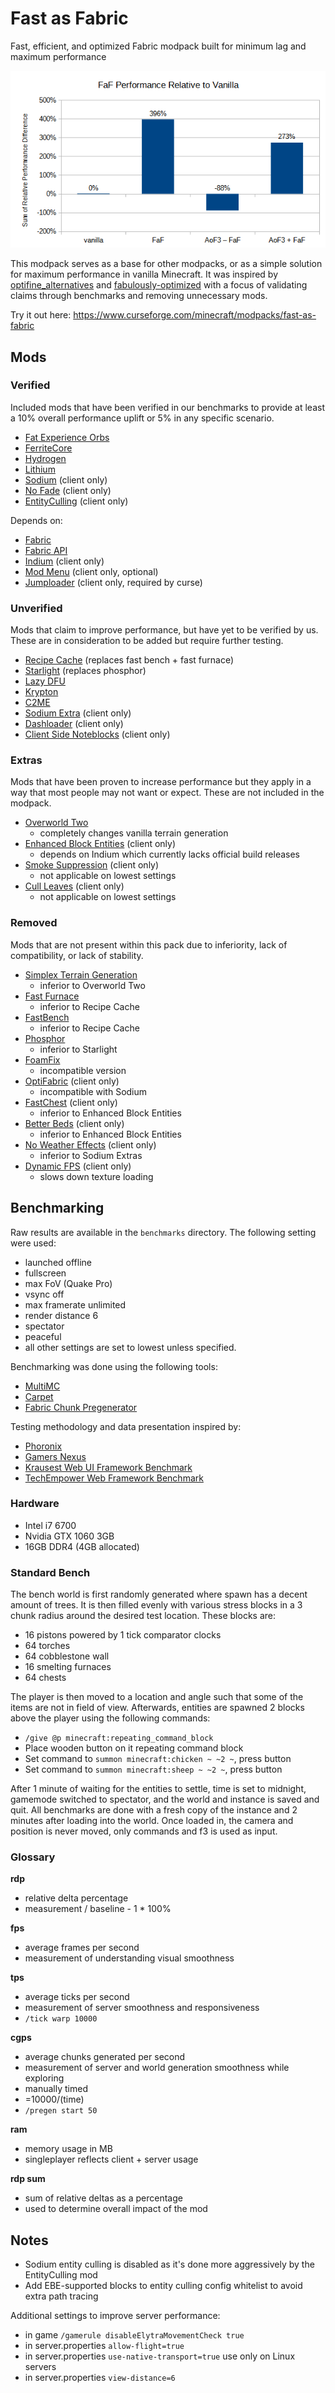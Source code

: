 # Fast as Fabric

Fast, efficient, and optimized Fabric modpack built for minimum lag and maximum performance

![](benchmarks/1.16.5-a-rdp.png)

This modpack serves as a base for other modpacks, or as a simple solution for maximum performance in vanilla Minecraft. It was inspired by [optifine_alternatives](https://gist.github.com/LambdAurora/1f6a4a99af374ce500f250c6b42e8754) and [fabulously-optimized](
https://www.curseforge.com/minecraft/modpacks/fabulously-optimized) with a focus of validating claims through benchmarks and removing unnecessary mods. 

Try it out here: https://www.curseforge.com/minecraft/modpacks/fast-as-fabric

## Mods

### Verified

Included mods that have been verified in our benchmarks to provide at least a 10% overall performance uplift or 5% in any specific scenario.

- [Fat Experience Orbs](https://www.curseforge.com/minecraft/mc-mods/fat-experience-orbs)
- [FerriteCore](https://www.curseforge.com/minecraft/mc-mods/ferritecore)
- [Hydrogen](https://modrinth.com/mod/hydrogen)
- [Lithium](https://www.curseforge.com/minecraft/mc-mods/lithium)
- [Sodium](https://www.curseforge.com/minecraft/mc-mods/sodium) (client only)
- [No Fade](https://www.curseforge.com/minecraft/mc-mods/no-fade) (client only)
- [EntityCulling](https://www.curseforge.com/minecraft/mc-mods/entityculling) (client only)

Depends on:

- [Fabric](https://fabricmc.net/)
- [Fabric API](https://www.curseforge.com/minecraft/mc-mods/fabric-api)
- [Indium](https://github.com/comp500/Indium) (client only)
- [Mod Menu](https://www.curseforge.com/minecraft/mc-mods/modmenu) (client only, optional)
- [Jumploader](https://www.curseforge.com/minecraft/mc-mods/jumploader) (client only, required by curse)

### Unverified

Mods that claim to improve performance, but have yet to be verified by us. These are in consideration to be added but require further testing.

- [Recipe Cache](https://www.curseforge.com/minecraft/mc-mods/recipe-cache) (replaces fast bench + fast furnace)
- [Starlight](https://github.com/Spottedleaf/Starlight) (replaces phosphor)
- [Lazy DFU](https://www.curseforge.com/minecraft/mc-mods/lazydfu)
- [Krypton](https://www.curseforge.com/minecraft/mc-mods/krypton)
- [C2ME](https://github.com/ishlandbukkit/C2ME-fabric)
- [Sodium Extra](https://www.curseforge.com/minecraft/mc-mods/sodium-extra) (client only)
- [Dashloader](https://www.curseforge.com/minecraft/mc-mods/dashloader) (client only)
- [Client Side Noteblocks](https://www.curseforge.com/minecraft/mc-mods/client-side-noteblocks) (client only)

### Extras

Mods that have been proven to increase performance but they apply in a way that most people may not want or expect. These are not included in the modpack.

- [Overworld Two](https://www.curseforge.com/minecraft/mc-mods/overworld-two)
    - completely changes vanilla terrain generation
- [Enhanced Block Entities](https://modrinth.com/mod/ebe) (client only)
    - depends on Indium which currently lacks official build releases
- [Smoke Suppression](https://www.curseforge.com/minecraft/mc-mods/smoke-suppression) (client only)
    - not applicable on lowest settings
- [Cull Leaves](https://www.curseforge.com/minecraft/mc-mods/cull-leaves) (client only)
    - not applicable on lowest settings

### Removed

Mods that are not present within this pack due to inferiority, lack of compatibility, or lack of stability.

- [Simplex Terrain Generation](https://www.curseforge.com/minecraft/mc-mods/simplex-terrain-generation)
    - inferior to Overworld Two
- [Fast Furnace](https://www.curseforge.com/minecraft/mc-mods/fast-furnace-for-fabric)
    - inferior to Recipe Cache
- [FastBench](https://www.curseforge.com/minecraft/mc-mods/fastbench-for-fabric)
    - inferior to Recipe Cache
- [Phosphor](https://www.curseforge.com/minecraft/mc-mods/phosphor)
    - inferior to Starlight
- [Foam​Fix](https://www.curseforge.com/minecraft/mc-mods/foamfix-optimization-mod)
    - incompatible version
- [OptiFabric](https://www.curseforge.com/minecraft/mc-mods/optifabric) (client only)
    - incompatible with Sodium
- [FastChest](https://www.curseforge.com/minecraft/mc-mods/fastchest) (client only)
    - inferior to Enhanced Block Entities
- [Better Beds](https://www.curseforge.com/minecraft/mc-mods/better-beds) (client only)
    - inferior to Enhanced Block Entities
- [No Weather Effects](https://www.curseforge.com/minecraft/mc-mods/no-weather-effects) (client only)
    - inferior to Sodium Extras
- [Dynamic FPS](https://www.curseforge.com/minecraft/mc-mods/dynamic-fps) (client only)
    - slows down texture loading

## Benchmarking

Raw results are available in the `benchmarks` directory. The following setting were used:

- launched offline
- fullscreen
- max FoV (Quake Pro)
- vsync off
- max framerate unlimited
- render distance 6
- spectator
- peaceful
- all other settings are set to lowest unless specified.

Benchmarking was done using the following tools:

- [MultiMC](https://multimc.org)
- [Carpet](https://www.curseforge.com/minecraft/mc-mods/carpet)
- [Fabric Chunk Pregenerator](https://www.curseforge.com/minecraft/mc-mods/chunk-pregenerator-fabric)

Testing methodology and data presentation inspired by:

- [Phoronix](https://www.phoronix.com)
- [Gamers Nexus](https://www.gamersnexus.net)
- [Krausest Web UI Framework Benchmark](https://krausest.github.io/js-framework-benchmark)
- [TechEmpower Web Framework Benchmark](https://www.techempower.com/benchmarks)

### Hardware

- Intel i7 6700
- Nvidia GTX 1060 3GB
- 16GB DDR4 (4GB allocated)

### Standard Bench

The bench world is first randomly generated where spawn has a decent amount of trees. It is then filled evenly with various stress blocks in a 3 chunk radius around the desired test location. These blocks are:

- 16 pistons powered by 1 tick comparator clocks
- 64 torches
- 64 cobblestone wall
- 16 smelting furnaces
- 64 chests

The player is then moved to a location and angle such that some of the items are not in field of view. Afterwards, entities are spawned 2 blocks above the player using the following commands:

- `/give @p minecraft:repeating_command_block`
- Place wooden button on it repeating command block
- Set command to `summon minecraft:chicken ~ ~2 ~`, press button
- Set command to `summon minecraft:sheep ~ ~2 ~`, press button

After 1 minute of waiting for the entities to settle, time is set to midnight, gamemode switched to spectator, and the world and instance is saved and quit. All benchmarks are done with a fresh copy of the instance and 2 minutes after loading into the world. Once loaded in, the camera and position is never moved, only commands and f3 is used as input.

### Glossary

**rdp**

- relative delta percentage
- measurement / baseline - 1 * 100%

**fps**

- average frames per second
- measurement of understanding visual smoothness

**tps**

- average ticks per second
- measurement of server smoothness and responsiveness
- `/tick warp 10000`

**cgps**

- average chunks generated per second
- measurement of server and world generation smoothness while exploring
- manually timed
- =10000/(time)
- `/pregen start 50`

**ram**

- memory usage in MB
- singleplayer reflects client + server usage

**rdp sum**

- sum of relative deltas as a percentage
- used to determine overall impact of the mod

## Notes

- Sodium entity culling is disabled as it's done more aggressively by the EntityCulling mod
- Add EBE-supported blocks to entity culling config whitelist to avoid extra path tracing

Additional settings to improve server performance:

- in game `/gamerule disableElytraMovementCheck true`
- in server.properties `allow-flight=true`
- in server.properties `use-native-transport=true` use only on Linux servers
- in server.properties `view-distance=6`